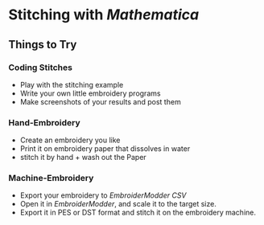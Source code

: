 Stitching with *Mathematica*
===========================

## Things to Try

### Coding Stitches

* Play with the stitching example
* Write your own little embroidery programs
* Make screenshots of your results and post them
   
### Hand-Embroidery

* Create an embroidery you like
* Print it on embroidery paper that dissolves in water
* stitch it by hand + wash out the Paper

### Machine-Embroidery

* Export your embroidery to *EmbroiderModder CSV*
* Open it in *EmbroiderModder*, and scale it to the target size.
* Export it in PES or DST format and stitch it on the embroidery machine.




